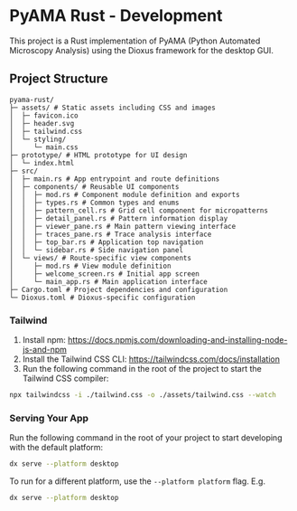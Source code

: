 # PyAMA Rust - Development

This project is a Rust implementation of PyAMA (Python Automated Microscopy Analysis) using the Dioxus framework for the desktop GUI.

## Project Structure

```
pyama-rust/
├─ assets/ # Static assets including CSS and images
│  ├─ favicon.ico
│  ├─ header.svg
│  ├─ tailwind.css
│  └─ styling/
│     └─ main.css
├─ prototype/ # HTML prototype for UI design
│  └─ index.html
├─ src/
│  ├─ main.rs # App entrypoint and route definitions
│  ├─ components/ # Reusable UI components
│  │  ├─ mod.rs # Component module definition and exports
│  │  ├─ types.rs # Common types and enums
│  │  ├─ pattern_cell.rs # Grid cell component for micropatterns
│  │  ├─ detail_panel.rs # Pattern information display
│  │  ├─ viewer_pane.rs # Main pattern viewing interface
│  │  ├─ traces_pane.rs # Trace analysis interface
│  │  ├─ top_bar.rs # Application top navigation
│  │  └─ sidebar.rs # Side navigation panel
│  └─ views/ # Route-specific view components
│     ├─ mod.rs # View module definition
│     ├─ welcome_screen.rs # Initial app screen
│     └─ main_app.rs # Main application interface
├─ Cargo.toml # Project dependencies and configuration
└─ Dioxus.toml # Dioxus-specific configuration
```

### Tailwind
1. Install npm: https://docs.npmjs.com/downloading-and-installing-node-js-and-npm
2. Install the Tailwind CSS CLI: https://tailwindcss.com/docs/installation
3. Run the following command in the root of the project to start the Tailwind CSS compiler:

```bash
npx tailwindcss -i ./tailwind.css -o ./assets/tailwind.css --watch
```

### Serving Your App

Run the following command in the root of your project to start developing with the default platform:

```bash
dx serve --platform desktop
```

To run for a different platform, use the `--platform platform` flag. E.g.
```bash
dx serve --platform desktop
```


